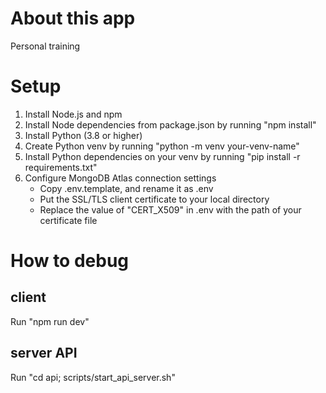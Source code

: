 # About this app
Personal training

# Setup
1. Install Node.js and npm
2. Install Node dependencies from package.json by running "npm install"
3. Install Python (3.8 or higher)
4. Create Python venv by running "python -m venv your-venv-name"
5. Install Python dependencies on your venv by running "pip install -r requirements.txt"
6. Configure MongoDB Atlas connection settings
	- Copy .env.template, and rename it as .env  
	- Put the SSL/TLS client certificate to your local directory
	- Replace the value of "CERT_X509" in .env with the path of your certificate file

# How to debug
## client
Run "npm run dev"
## server API
Run "cd api; scripts/start_api_server.sh"
